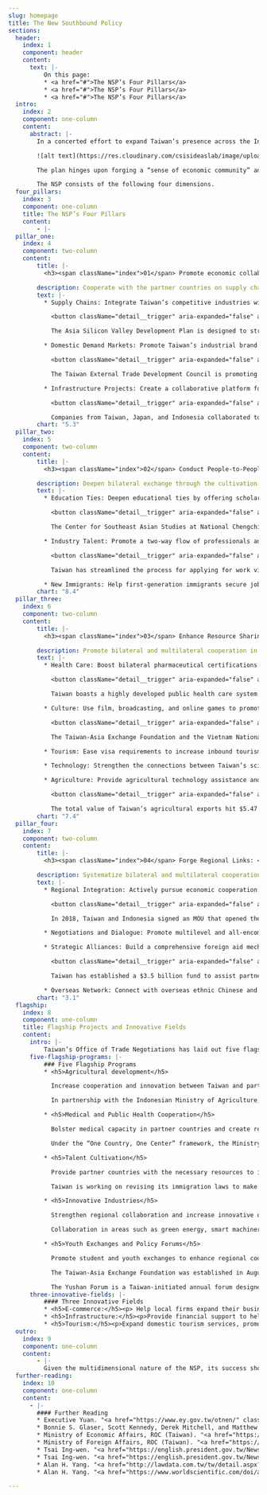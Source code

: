 ```yaml
---
slug: homepage
title: The New Southbound Policy
sections:
  header:
    index: 1
    component: header
    content:
      text: |-
          On this page:
          * <a href="#">The NSP’s Four Pillars</a>
          * <a href="#">The NSP’s Four Pillars</a>
          * <a href="#">The NSP’s Four Pillars</a>
  intro:
    index: 2
    component: one-column
    content:
      abstract: |-
        In a concerted effort to expand Taiwan’s presence across the Indo-Pacific, President Tsai Ing-wen introduced the New Southbound Policy (NSP) in 2016. The NSP is designed to strengthen Taipei’s relationships with the ten countries of the Association of Southeast Asian Nations (ASEAN), six states in South Asia, Australia, and New Zealand. The policy aims to leverage Taiwan’s cultural, educational, technological, agricultural, and economic assets to enhance Taiwan’s regional integration and promote the broader development of the Indo-Pacific region.

        ![alt text](https://res.cloudinary.com/csisideaslab/image/upload/v1541004113/on-the-radar/GettyImages-1054021808.jpg "Countries included in the Southbound Policy: the ten countries of ASEAN, Australia, Bangladesh, Bhutan, India, Nepal, New Zealand, Pakistan, and Sri Lanka")

        The plan hinges upon forging a “sense of economic community” and forming “a consensus for cooperation” with the 18 nations identified by Taipei as potential partners. Since Taiwan lacks formal diplomatic ties with the countries targeted by the NSP, Taipei must creatively foster bilateral collaboration. To this end, the Tsai administration has rallied local governments and civil society organizations to collaborate with the central government’s implementation efforts.

        The NSP consists of the following four dimensions.
  four_pillars:
    index: 3
    component: one-column
    title: The NSP’s Four Pillars
    content:
        - |-
  pillar_one:
    index: 4
    component: two-column
    content:
        title: |-
          <h3><span className="index">01</span> Promote economic collaboration: </h3>

        description: Cooperate with the partner countries on supply chains, domestic demand markets and infrastructure projects.
        text: |-
          * Supply Chains: Integrate Taiwan’s competitive industries with the supply chains of other economies, including not only NSP partners but also Japan and the United States.

            <button className="detail__trigger" aria-expanded="false" aria-label="Toggle Explainer"><i className="ellipse">…</i></button>

            The Asia Silicon Valley Development Plan is designed to strengthen industrial links between Taiwan and its economic partners.

          * Domestic Demand Markets: Promote Taiwan’s industrial brand abroad by increasing exports.

            <button className="detail__trigger" aria-expanded="false" aria-label="Toggle Explainer"><i className="ellipse">…</i></button>

            The Taiwan External Trade Development Council is promoting Taiwan’s image abroad by organizing fairs and exhibitions in partner countries.

          * Infrastructure Projects: Create a collaborative platform for exporting infrastructure construction services and turnkey projects.

            <button className="detail__trigger" aria-expanded="false" aria-label="Toggle Explainer"><i className="ellipse">…</i></button>

            Companies from Taiwan, Japan, and Indonesia collaborated to construct Jakarta’s first mass rapid transit line.
        chart: "5.3"
  pillar_two:
    index: 5
    component: two-column
    content:
        title: |-
          <h3><span className="index">02</span> Conduct People-to-People Exchanges: </h3>

        description: Deepen bilateral exchange through the cultivation of scholars, students, and industry professionals.
        text: |-
          * Education Ties: Deepen educational ties by offering scholarships to students from partner countries. Enhance domestic cooperation between academia and industry. Provide enhanced youth technical training.

            <button className="detail__trigger" aria-expanded="false" aria-label="Toggle Explainer"><i className="ellipse">…</i></button>

            The Center for Southeast Asian Studies at National Chengchi University leads a consortium of 13 leading institutions for Southeast Asian studies from across the region.

          * Industry Talent: Promote a two-way flow of professionals and help match foreign workers with local companies.

            <button className="detail__trigger" aria-expanded="false" aria-label="Toggle Explainer"><i className="ellipse">…</i></button>

            Taiwan has streamlined the process for applying for work visas and created a new visa for job seekers from overseas. 

          * New Immigrants: Help first-generation immigrants secure job opportunities. Connect second-generation immigrants with their ancestral countries through academic and cultural exchanges.
        chart: "8.4"
  pillar_three:
    index: 6
    component: two-column
    content:
        title: |-
          <h3><span className="index">03</span> Enhance Resource Sharing: </h3>

        description: Promote bilateral and multilateral cooperation in culture, tourism, medical care, technology, agriculture, and small and medium-sized enterprises.
        text: |-
          * Health Care: Boost bilateral pharmaceutical certifications and new drug and medical equipment development. Support the development of medical care and training of public health workers overseas.

            <button className="detail__trigger" aria-expanded="false" aria-label="Toggle Explainer"><i className="ellipse">…</i></button>

            Taiwan boasts a highly developed public health care system and one of the world’s most technologically advanced medical equipment industries.

          * Culture: Use film, broadcasting, and online games to promote Taiwan’s culture. Encourage exchanges between cities in Taiwan and cities elsewhere in the region.

            <button className="detail__trigger" aria-expanded="false" aria-label="Toggle Explainer"><i className="ellipse">…</i></button>

            The Taiwan-Asia Exchange Foundation and the Vietnam National Institute of Culture and Arts Studies have partnered to create art programs, artist-in-residence projects, and various workshops. 

          * Tourism: Ease visa requirements to increase inbound tourism to Taiwan. Make Taiwan’s tourism more inclusive by expanding the language-training of tour guides and creating a Muslim-friendly travel environment.

          * Technology: Strengthen the connections between Taiwan’s science parks and research institutes and counterparts abroad. Engage in technology sharing.

          * Agriculture: Provide agricultural technology assistance and increase business exchanges with partner countries.

            <button className="detail__trigger" aria-expanded="false" aria-label="Toggle Explainer"><i className="ellipse">…</i></button>

            The total value of Taiwan’s agricultural exports hit $5.47 billion in 2018, marking a 20-year high. 
        chart: "7.4"
  pillar_four:
    index: 7
    component: two-column
    content:
        title: |-
          <h3><span className="index">04</span> Forge Regional Links: </h3>

        description: Systematize bilateral and multilateral cooperation with partner countries while strengthening negotiations and dialogues.
        text: |-
          * Regional Integration: Actively pursue economic cooperation agreements. Update and strengthen current bilateral investment and taxation treaties.

            <button className="detail__trigger" aria-expanded="false" aria-label="Toggle Explainer"><i className="ellipse">…</i></button>

            In 2018, Taiwan and Indonesia signed an MOU that opened the possibility of creating special economic zones and cooperating on infrastructure development. 

          * Negotiations and Dialogue: Promote multilevel and all-encompassing negotiations and dialogue with partner countries. Open dialogue and negotiations with China.

          * Strategic Alliances: Build a comprehensive foreign aid mechanism and encourage Taiwan businesses to participate in overseas development projects. Strengthen official and nonofficial cooperation between Taiwan and foreign partners. 

            <button className="detail__trigger" aria-expanded="false" aria-label="Toggle Explainer"><i className="ellipse">…</i></button>

            Taiwan has established a $3.5 billion fund to assist partner countries with development projects.

          * Overseas Network: Connect with overseas ethnic Chinese and overseas Taiwan business networks and strengthen their links with corporations in Taiwan.
        chart: "3.1"
  flagship:
    index: 8
    component: one-column
    title: Flagship Projects and Innovative Fields
    content:
      intro: |-
          Taiwan’s Office of Trade Negotiations has laid out five flagship projects and three potential-laden fields for collaboration. These programs are designed to capitalize on the pillars of the NSP and enhance mutually beneficial ties with targeted countries across the Indo-Pacific. 
      five-flagship-programs: |-
          ### Five Flagship Programs
          * <h5>Agricultural development</h5>

            Increase cooperation and innovation between Taiwan and partner countries.

            In partnership with the Indonesian Ministry of Agriculture, Taiwan has set up a Modern Agriculture Demo Farm in Karawang. The project is designed to assist Indonesia’s development through technology and knowledge sharing. 

          * <h5>Medical and Public Health Cooperation</h5>

            Bolster medical capacity in partner countries and create regional supply chains.

            Under the “One Country, One Center” framework, the Ministry of Health and Welfare is partnering with hospitals in partner countries to bolster health care and medical cooperation. Projects have been launched in India, Indonesia, Malaysia, the Philippines, Thailand, and Vietnam.  

          * <h5>Talent Cultivation</h5>

            Provide partner countries with the necessary resources to improve the skills of their workers. Offer opportunities for foreign workers and students to live and work in Taiwan.

            Taiwan is working on revising its immigration laws to make it easier for skilled professionals and foreign students to live and work in Taiwan.

          * <h5>Innovative Industries</h5>

            Strengthen regional collaboration and increase innovative output in key industries through promoting R&D and capacity building.

            Collaboration in areas such as green energy, smart machinery, and biotechnology provides Taiwan with an opportunity to not only assist targeted developing countries but also enhance its ties with R&D leaders such as Japan and the United States. 

          * <h5>Youth Exchanges and Policy Forums</h5>

            Promote student and youth exchanges to enhance regional cooperation and support the next generation of leaders. Encourage civil society engagement with regional counterparts.

            The Taiwan-Asia Exchange Foundation was established in August 2018 to strengthen ties with NSP partner countries.

            The Yushan Forum is a Taiwan-initiated annual forum designed to foster dialogue, cooperation, and cultural exchange throughout the region. Areas of focus include economic prosperity, technology, innovation, and public health. 
      three-innovative-fields: |-
          #### Three Innovative Fields
          * <h5>E-commerce:</h5><p> Help local firms expand their business abroad and aid the development of e-commerce platforms in regional markets.</p>
          * <h5>Infrastructure:</h5><p>Provide financial support to help Taiwan companies work on infrastructure development projects in partner countries.</p>
          * <h5>Tourism:</h5><p>Expand domestic tourism services, promote Taiwan as a tourist destination overseas, and ease visa entry requirements.</p> <p>The Tourism Bureau has focused on marketing Taiwan as a Muslim-friendly destination by opening prayer rooms and certifying halal restaurants and hotels.</p>
  outro:
    index: 9
    component: one-column
    content:
        - |-        
          Given the multidimensional nature of the NSP, its success should be evaluated incrementally. We encourage you to visit our <a href="/data">Data Repository</a>, which tracks several of the key performance benchmarks for the policy. More details regarding the NSP can be found in our longer publication.
  further-reading:
    index: 10
    component: one-column
    content:
      - |-
        #### Further Reading
        * Executive Yuan. "<a href="https://www.ey.gov.tw/otnen/" className="external">New Southbound Policy.</a>" Office of Trade Negotiations.
        * Bonnie S. Glaser, Scott Kennedy, Derek Mitchell, and Matthew P. Funaiole. "<a href="https://www.csis.org/analysis/new-southbound-policy" className="external">The New Southbound Policy: Deepening Taiwan’s Regional Integration.</a>" Center for Strategic and International Studies, 2018.
        * Ministry of Economic Affairs, ROC (Taiwan). "<a href="https://www.moea.gov.tw/MNS/english/news/News.aspx?kind=6&menu_id=176&news_id=72912" className="external">The New Soutbound Policy: A Practical Approach Moving Full Steam Ahead.</a>" October 10, 2018.
        * Ministry of Foreign Affairs, ROC (Taiwan). "<a href="https://nspp.mofa.gov.tw/nsppe/" className="external">New Southbound Policy Portal.</a>" New Southbound Policy.
        * Tsai Ing-wen. "<a href="https://english.president.gov.tw/News/5552." className="external">President Tsai Attends Opening of Yushan Forum.</a>" Office of the President, ROC (Taiwan), October 11, 2017.
        * Tsai Ing-wen. "<a href="https://english.president.gov.tw/News/5232" className="external">President Tsai's Remarks at Yushan Forum: Asian Dialogue for Innovation and Progress.</a>" Office of the President, ROC (Taiwan), October 11, 2017.
        * Alan H. Yang. "<a href="http://lawdata.com.tw/tw/detail.aspx?no=297532" className="external">Revisiting Taiwan's New Southbound Policy: Agenda, Networks and Challenges.</a>" Issues and Studies 56, no. 1 (2017): 123-143.
        * Alan H. Yang. "<a href="https://www.worldscientific.com/doi/abs/10.1142/S1013251118400039" className="external">Unpacking Taiwan’s Presence in Southeast Asia: The International Socialization of the New Southbound Policy.</a>" Issues & Studies 54, no. 1 (2018): 1-30.

---
```

